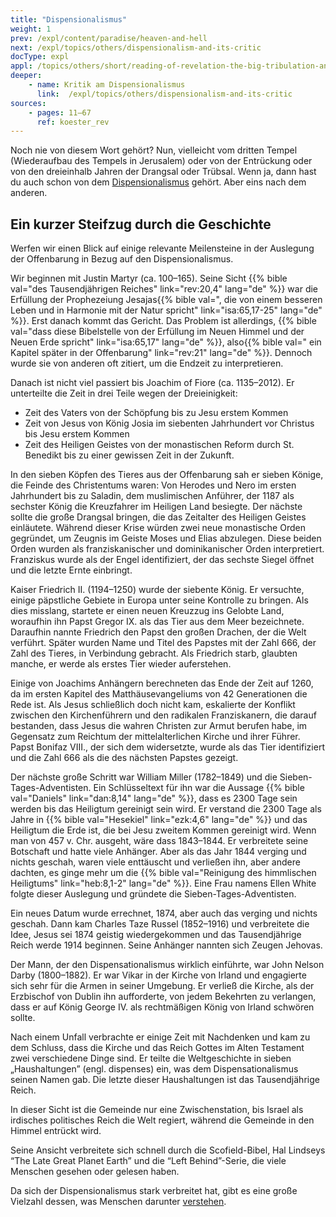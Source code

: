 ```yaml
---
title: "Dispensionalismus"
weight: 1
prev: /expl/content/paradise/heaven-and-hell
next: /expl/topics/others/dispensionalism-and-its-critic
docType: expl
appl: /topics/others/short/reading-of-revelation-the-big-tribulation-and-the-rapture
deeper:
    - name: Kritik am Dispensionalismus
      link:  /expl/topics/others/dispensionalism-and-its-critic
sources: 
    - pages: 11–67
      ref: koester_rev
---
```


Noch nie von diesem Wort gehört? Nun, vielleicht vom dritten Tempel (Wiederaufbau des Tempels in Jerusalem) oder von der Entrückung oder von den dreieinhalb Jahren der Drangsal oder Trübsal. Wenn ja, dann hast du auch schon von dem [Dispensionalismus](https://de.wikipedia.org/wiki/Dispensationalismus) gehört. Aber eins nach dem anderen.

## Ein kurzer Steifzug durch die Geschichte

<a name="0f48"></a>
Werfen wir einen Blick auf einige relevante Meilensteine in der Auslegung der Offenbarung in Bezug auf den Dispensionalismus.

Wir beginnen mit Justin Martyr (ca. 100–165). Seine Sicht {{% bible val="des Tausendjährigen Reiches" link="rev:20,4" lang="de" %}} war die Erfüllung der Prophezeiung Jesajas{{% bible val=", die von einem besseren Leben und in Harmonie mit der Natur spricht" link="isa:65,17-25" lang="de" %}}. Erst danach kommt das Gericht. Das Problem ist allerdings, {{% bible val="dass diese Bibelstelle von der Erfüllung im Neuen Himmel und der Neuen Erde spricht" link="isa:65,17" lang="de" %}}, also{{% bible val=" ein Kapitel später in der Offenbarung" link="rev:21" lang="de" %}}. Dennoch wurde sie von anderen oft zitiert, um die Endzeit zu interpretieren.

Danach ist nicht viel passiert bis Joachim of Fiore (ca. 1135–2012). Er unterteilte die Zeit in drei Teile wegen der Dreieinigkeit:

- Zeit des Vaters von der Schöpfung bis zu Jesu erstem Kommen
- Zeit von Jesus von König Josia im siebenten Jahrhundert vor Christus bis Jesu erstem Kommen
- Zeit des Heiligen Geistes von der monastischen Reform durch St. Benedikt bis zu einer gewissen Zeit in der Zukunft.

In den sieben Köpfen des Tieres aus der Offenbarung sah er sieben Könige, die Feinde des Christentums waren: Von Herodes und Nero im ersten Jahrhundert bis zu Saladin, dem muslimischen Anführer, der 1187 als sechster König die Kreuzfahrer im Heiligen Land besiegte. Der nächste sollte die große Drangsal bringen, die das Zeitalter des Heiligen Geistes einläutete. Während dieser Krise würden zwei neue monastische Orden gegründet, um Zeugnis im Geiste Moses und Elias abzulegen. Diese beiden Orden wurden als franziskanischer und dominikanischer Orden interpretiert. Franziskus wurde als der Engel identifiziert, der das sechste Siegel öffnet und die letzte Ernte einbringt.

Kaiser Friedrich II. (1194–1250) wurde der siebente König. Er versuchte, einige päpstliche Gebiete in Europa unter seine Kontrolle zu bringen. Als dies misslang, startete er einen neuen Kreuzzug ins Gelobte Land, woraufhin ihn Papst Gregor IX. als das Tier aus dem Meer bezeichnete. Daraufhin nannte Friedrich den Papst den großen Drachen, der die Welt verführt. Später wurden Name und Titel des Papstes mit der Zahl 666, der Zahl des Tieres, in Verbindung gebracht. Als Friedrich starb, glaubten manche, er werde als erstes Tier wieder auferstehen.

Einige von Joachims Anhängern berechneten das Ende der Zeit auf 1260, da im ersten Kapitel des Matthäusevangeliums von 42 Generationen die Rede ist. Als Jesus schließlich doch nicht kam, eskalierte der Konflikt zwischen den Kirchenführern und den radikalen Franziskanern, die darauf bestanden, dass Jesus die wahren Christen zur Armut berufen habe, im Gegensatz zum Reichtum der mittelalterlichen Kirche und ihrer Führer. Papst Bonifaz VIII., der sich dem widersetzte, wurde als das Tier identifiziert und die Zahl 666 als die des nächsten Papstes gezeigt.

Der nächste große Schritt war William Miller (1782–1849) und die Sieben-Tages-Adventisten. Ein Schlüsseltext für ihn war die Aussage {{% bible val="Daniels" link="dan:8,14" lang="de" %}}, dass es 2300 Tage sein werden bis das Heiligtum gereinigt sein wird. Er verstand die 2300 Tage als Jahre in {{% bible val="Hesekiel" link="ezk:4,6" lang="de" %}} und das Heiligtum die Erde ist, die bei Jesu zweitem Kommen gereinigt wird. Wenn man von 457 v. Chr. ausgeht, wäre dass 1843–1844. Er verbreitete seine Botschaft und hatte viele Anhänger. Aber als das Jahr 1844 verging und nichts geschah, waren viele enttäuscht und verließen ihn, aber andere dachten, es ginge mehr um die {{% bible val="Reinigung des himmlischen Heiligtums" link="heb:8,1-2" lang="de" %}}. Eine Frau namens Ellen White folgte dieser Auslegung und gründete die Sieben-Tages-Adventisten.

Ein neues Datum wurde errechnet, 1874, aber auch das verging und nichts geschah. Dann kam Charles Taze Russel (1852–1916) und verbreitete die Idee, Jesus sei 1874 geistig wiedergekommen und das Tausendjährige Reich werde 1914 beginnen. Seine Anhänger nannten sich Zeugen Jehovas.

Der Mann, der den Dispensationalismus wirklich einführte, war John Nelson Darby (1800–1882). Er war Vikar in der Kirche von Irland und engagierte sich sehr für die Armen in seiner Umgebung. Er verließ die Kirche, als der Erzbischof von Dublin ihn aufforderte, von jedem Bekehrten zu verlangen, dass er auf König George IV. als rechtmäßigen König von Irland schwören sollte.

Nach einem Unfall verbrachte er einige Zeit mit Nachdenken und kam zu dem Schluss, dass die Kirche und das Reich Gottes im Alten Testament zwei verschiedene Dinge sind. Er teilte die Weltgeschichte in sieben „Haushaltungen” (engl. dispenses) ein, was dem Dispensationalismus seinen Namen gab. Die letzte dieser Haushaltungen ist das Tausendjährige Reich.

In dieser Sicht ist die Gemeinde nur eine Zwischenstation, bis Israel als irdisches politisches Reich die Welt regiert, während die Gemeinde in den Himmel entrückt wird.

Seine Ansicht verbreitete sich schnell durch die Scofield-Bibel, Hal Lindseys “The Late Great Planet Earth” und die “Left Behind”-Serie, die viele Menschen gesehen oder gelesen haben.

Da sich der Dispensionalismus stark verbreitet hat, gibt es eine große Vielzahl dessen, was Menschen darunter [verstehen](https://www.thegospelcoalition.org/essay/dispensational-theology/).
